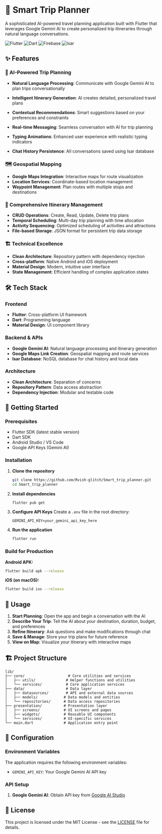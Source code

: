 # 🚀 Smart Trip Planner

A sophisticated AI-powered travel planning application built with Flutter that leverages Google Gemini AI to create personalized trip itineraries through natural language conversations.

![Flutter](https://img.shields.io/badge/Flutter-02569B?style=for-the-badge&logo=flutter&logoColor=white)
![Dart](https://img.shields.io/badge/Dart-0175C2?style=for-the-badge&logo=dart&logoColor=white)
![Firebase](https://img.shields.io/badge/Google_Gemini-4285F4?style=for-the-badge&logo=google&logoColor=white)
![Isar](https://img.shields.io/badge/Isar-000000?style=for-the-badge&logo=data&logoColor=white)

## ✨ Features

### 🤖 AI-Powered Trip Planning
- **Natural Language Processing**: Communicate with Google Gemini AI to plan trips conversationally
- **Intelligent Itinerary Generation**: AI creates detailed, personalized travel plans
- **Contextual Recommendations**: Smart suggestions based on your preferences and constraints


- **Real-time Messaging**: Seamless conversation with AI for trip planning
- **Typing Animations**: Enhanced user experience with realistic typing indicators
- **Chat History Persistence**: All conversations saved using Isar database

### 🗺️ Geospatial Mapping
- **Google Maps Integration**: Interactive maps for route visualization
- **Location Services**: Coordinate-based location management
- **Waypoint Management**: Plan routes with multiple stops and destinations

### 📅 Comprehensive Itinerary Management
- **CRUD Operations**: Create, Read, Update, Delete trip plans
- **Temporal Scheduling**: Multi-day trip planning with time allocation
- **Activity Sequencing**: Optimized scheduling of activities and attractions
- **File-based Storage**: JSON format for persistent trip data storage

### 🏗️ Technical Excellence
- **Clean Architecture**: Repository pattern with dependency injection
- **Cross-platform**: Native Android and iOS deployment
- **Material Design**: Modern, intuitive user interface
- **State Management**: Efficient handling of complex application states

## 🛠️ Tech Stack

### Frontend
- **Flutter**: Cross-platform UI framework
- **Dart**: Programming language
- **Material Design**: UI component library

### Backend & APIs
- **Google Gemini AI**: Natural language processing and itinerary generation
- **Google Maps Link Creation**: Geospatial mapping and route services
- **Isar Database**: NoSQL database for chat history and local data

### Architecture
- **Clean Architecture**: Separation of concerns
- **Repository Pattern**: Data access abstraction
- **Dependency Injection**: Modular and testable code

## 🚀 Getting Started

### Prerequisites
- Flutter SDK (latest stable version)
- Dart SDK
- Android Studio / VS Code
- Google API Keys (Gemini AI)

### Installation

1. **Clone the repository**
   ```bash
   git clone https://github.com/Rvish-glitch/Smart_trip_planner.git
   cd Smart_trip_planner
   ```

2. **Install dependencies**
   ```bash
   flutter pub get
   ```

3. **Configure API Keys**
   Create a `.env` file in the root directory:
   ```env
   GEMINI_API_KEY=your_gemini_api_key_here
   ```

4. **Run the application**
   ```bash
   flutter run
   ```

### Build for Production

**Android APK:**
```bash
flutter build apk --release
```

**iOS (on macOS):**
```bash
flutter build ios --release
```

## 📱 Usage

1. **Start Planning**: Open the app and begin a conversation with the AI
2. **Describe Your Trip**: Tell the AI about your destination, duration, budget, and preferences
3. **Refine Itinerary**: Ask questions and make modifications through chat
4. **Save & Manage**: Store your trip plans for future reference
5. **View on Map**: Visualize your itinerary with interactive maps

## 🏗️ Project Structure

```
lib/
├── core/                    # Core utilities and services
│   ├── utils/              # Helper functions and utilities
│   └── services/           # Core application services
├── data/                   # Data layer
│   ├── datasources/        # API and external data sources
│   ├── models/            # Data models and entities
│   └── repositories/      # Data access repositories
├── presentation/          # Presentation layer
│   ├── screens/           # UI screens and pages
│   ├── widgets/           # Reusable UI components
│   └── services/          # UI-specific services
└── main.dart              # Application entry point
```

## 🔧 Configuration

### Environment Variables
The application requires the following environment variables:

- `GEMINI_API_KEY`: Your Google Gemini AI API key

### API Setup
1. **Google Gemini AI**: Obtain API key from [Google AI Studio](https://makersuite.google.com/app/apikey)




## 📄 License

This project is licensed under the MIT License - see the [LICENSE](LICENSE) file for details.


